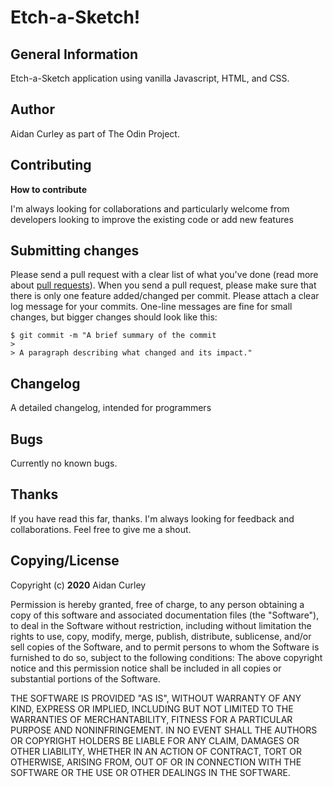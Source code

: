 # Etch-a-Sketch!


## **General Information**

Etch-a-Sketch application using vanilla Javascript, HTML, and CSS.



## **Author**

Aidan Curley as part of The Odin Project.


## **Contributing**

**How to contribute**

I'm always looking for collaborations and particularly welcome from developers looking to improve the existing code or add new features

## Submitting changes

Please send a pull request with a clear list of what you've done (read more about [pull requests](https://docs.github.com/en/github/collaborating-with-issues-and-pull-requests/creating-a-pull-request)). When you send a pull request, please make sure that there is only one feature added/changed per commit. Please attach a clear log message for your commits. One-line messages are fine for small changes, but bigger changes should look like this:

```
$ git commit -m "A brief summary of the commit
> 
> A paragraph describing what changed and its impact."
```

## **Changelog**

A detailed changelog, intended for programmers

## **Bugs**

Currently no known bugs.


## Thanks

If you have read this far, thanks. I'm always looking for feedback and collaborations. Feel free to give me a shout.

## **Copying/License**

Copyright (c) **2020** Aidan Curley

Permission is hereby granted, free of charge, to any person obtaining a copy of this software and associated documentation files (the "Software"), to deal in the Software without restriction, including without limitation the rights to use, copy, modify, merge, publish, distribute, sublicense, and/or sell copies of the Software, and to permit persons to whom the Software is furnished to do so, subject to the following conditions: 
The above copyright notice and this permission notice shall be included in all copies or substantial portions of the Software.

THE SOFTWARE IS PROVIDED "AS IS", WITHOUT WARRANTY OF ANY KIND, EXPRESS OR IMPLIED, INCLUDING BUT NOT LIMITED TO THE WARRANTIES OF MERCHANTABILITY, FITNESS FOR A PARTICULAR PURPOSE AND NONINFRINGEMENT. IN NO EVENT SHALL THE AUTHORS OR COPYRIGHT HOLDERS BE LIABLE FOR ANY CLAIM, DAMAGES OR OTHER LIABILITY, WHETHER IN AN ACTION OF CONTRACT, TORT OR OTHERWISE, ARISING FROM,
OUT OF OR IN CONNECTION WITH THE SOFTWARE OR THE USE OR OTHER DEALINGS IN THE SOFTWARE.


